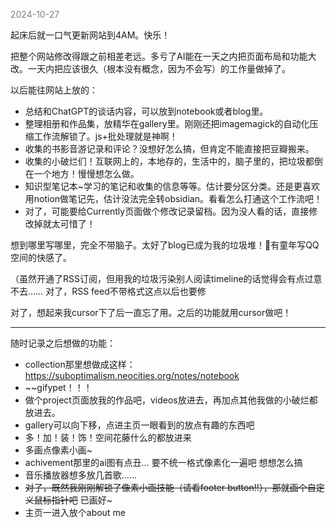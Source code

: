
<span style="color: gray;">2024-10-27</span>

起床后就一口气更新网站到4AM。快乐！

把整个网站修改得跟之前相差老远。多亏了AI能在一天之内把页面布局和功能大改。一天内把应该很久（根本没有概念，因为不会写）的工作量做掉了。

以后能往网站上放的：

- 总结和ChatGPT的谈话内容，可以放到notebook或者blog里。
- 整理相册和作品集，放精华在gallery里。刚刚还把imagemagick的自动化压缩工作流解锁了。js+批处理就是神啊！
- 收集的书影音游记录和评论？没想好怎么搞，但肯定不能直接把豆瓣搬来。
- 收集的小破烂们！互联网上的，本地存的，生活中的，脑子里的，把垃圾都倒在一个地方！慢慢想怎么做。
- 知识型笔记本~学习的笔记和收集的信息等等。估计要分区分类。还是更喜欢用notion做笔记先，估计没法完全转obsidian。看看怎么打通这个工作流吧！
- 对了，可能要给Currently页面做个修改记录留档。因为没人看的话，直接修改掉就太可惜了！

想到哪里写哪里，完全不带脑子。太好了blog已成为我的垃圾堆！🥰有童年写QQ空间的快感了。

（虽然开通了RSS订阅，但用我的垃圾污染别人阅读timeline的话觉得会有点过意不去…… 对了，RSS feed不带格式这点以后也要修

对了，想起来我cursor下了后一直忘了用。之后的功能就用cursor做吧！

----------------
随时记录之后想做的功能：
- collection那里想做成这样：https://suboptimalism.neocities.org/notes/notebook
- ~~gifypet！！！
- 做个project页面放我的作品吧，videos放进去，再加点其他我做的小破烂都放进去。
- gallery可以向下移，点进主页一眼看到的放点有趣的东西吧
- 多！加！装！饰！空间花藤什么的都放进来
- 多画点像素小画~
- achivement那里的ai图有点丑… 要不统一格式像素化一遍吧 想想怎么搞
- 音乐播放器想多放几首歌……
- ~~对了，既然我刚刚解锁了像素小画技能（请看footer button!!），那就画个自定义鼠标指针吧~~ 已画好~
- 主页一进入放个about me